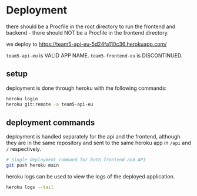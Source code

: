 # Deployment

there should be a Procfile in the root directory to run the frontend and backend - there should NOT be a Procfile in the frontend directory.

we deploy to https://team5-api-eu-5d24fa110c36.herokuapp.com/

`team5-api-eu` is VALID APP NAME.
`team5-frontend-eu` is DISCONTINUED.

## setup
deployment is done through heroku with the following commands:

```bash
heroku login
heroku git:remote -a team5-api-eu
```

## deployment commands

deployment is handled separately for the api and the frontend, although they are in the same repository and sent to the same heroku app in `/api` and `/` respectively.

```bash
# Single deployment command for both frontend and API
git push heroku main
```

heroku logs can be used to view the logs of the deployed application.

```bash
heroku logs --tail
```







